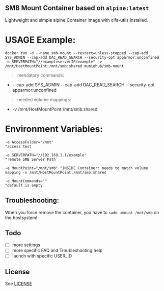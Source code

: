 

SMB Mount Container based on `alpine:latest`
---




Lightweight and simple alpine Container Image with cifs-utils installed.

# USAGE Example:

    docker run -d --name smb-mount --restart=unless-stopped --cap-add SYS_ADMIN --cap-add DAC_READ_SEARCH --security-opt apparmor:unconfined -e SERVERPATH="//exampleserverIP/example" -v /mnt/HostMountPoint:/mnt/smb:shared mumiehub/smb-mount

> mendatory commands:

- --cap-add SYS_ADMIN --cap-add DAC_READ_SEARCH --security-opt apparmor:unconfined


> needed volume mappings:

- -v /mnt/HostMountPoint:/mnt/smb:shared

# Environment Variables:

```vim
-e AccessFolder="/mnt"
"access test

-e SERVERPATH="//192.168.1.1/example"
"remote SMB Server Path

-e MountPoint="/mnt/smb" "INSIDE Container: needs to match volume mapping -v /mnt/HostMountPoint:/mnt/smb:shared

-e MountCommands=""
"default is empty
```


## Troubleshooting:
When you force remove the container, you have to `sudo umount /mnt/smb` on the hostsystem!



Todo
----

* [ ] more settings
* [ ] more specific FAQ and Troubleshooting help
* [ ] launch with specific USER_ID

## License

See [LICENSE](LICENSE)